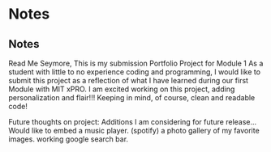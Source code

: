 # Notes
## Notes

Read Me Seymore,
This is my submission Portfolio Project for Module 1 
As a student with little to no experience coding and programming,
I would like to submit this project as a reflection of what I have learned during
our first Module with MIT xPRO. I am excited working on this project, adding personalization
and flair!!! Keeping in mind, of course, clean and readable code!

Future thoughts on project:
Additions I am considering for future release...
Would like to embed a music player. (spotify)
a photo gallery of my favorite images.
working google search bar.
